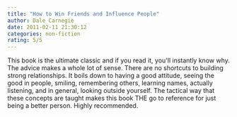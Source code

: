 ```yaml
---
title: "How to Win Friends and Influence People"
author: Dale Carnegie
date: 2011-02-11 21:30:12
categories: non-fiction
rating: 5/5
---
```


This book is the ultimate classic and if you read it, you'll instantly know why. The advice makes a whole lot of sense. There are no shortcuts to building strong relationships. It boils down to having a good attitude, seeing the good in people, smiling, remembering others, learning names, actually listening, and in general, looking outside yourself. The tactical way that these concepts are taught makes this book THE go to reference for just being a better person. Highly recommended.
